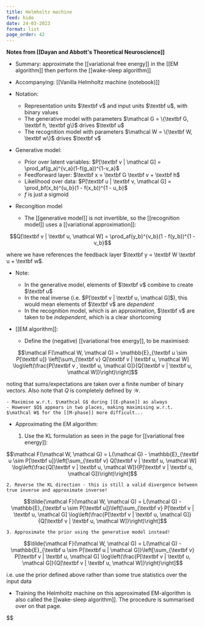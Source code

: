```yaml
---
title: Helmholtz machine
feed: hide
date: 24-03-2023
format: list
page_order: 42
---
```



**Notes from [[Dayan and Abbott's Theoretical Neuroscience]]**
- Summary: approximate the [[variational free energy]] in the [[EM algorithm]] then perform the [[wake-sleep algorithm]]
- Accompanying: [[Vanilla Helmholtz machine (notebook)]]

- Notation:
	- Representation units $\textbf v$ and input units $\textbf u$, with binary values
	- The generative model with parameters $\mathcal G = \{\textbf G, \textbf h, \textbf g\}$ drives $\textbf u$
	- The recognition model with parameters $\mathcal W = \{\textbf W, \textbf w\}$ drives $\textbf v$

- Generative model:
	- Prior over latent variables: $P[\textbf v | \mathcal G] = \prod_af(g_a)^{v_a}(1-f(g_a))^{1-v_a}$
	- Feedforward layer: $\textbf x = \textbf G \textbf v + \textbf h$
	- Likelihood over data: $P[\textbf u | \textbf v, \mathcal G] = \prod_bf(x_b)^{u_b}(1 - f(x_b))^{1 - u_b}$
	- $f$ is just a sigmoid

- Recongition model
	- The [[generative model]] is not invertible, so the [[recognition model]] uses a [[variational approximation]]:

$$Q[\textbf v | \textbf u, \mathcal W] = \prod_af(y_b)^{v_b}(1 - f(y_b))^{1 - v_b}$$

where we have references the feedback layer $\textbf y = \textbf W \textbf u + \textbf w$.

- Note:
	- In the generative model, elements of $\textbf v$ combine to create $\textbf u$
	- In the real inverse (i.e. $P[\textbf v | \textbf u, \mathcal G]$), this would mean elements of $\textbf v$ are *dependent*
	- In the recognition model, which is an approximation, $\textbf v$ are taken to be *independent*, which is a clear shortcoming

- [[EM algorithm]]:
	- Define the (negative) [[variational free energy]], to be maximised:

$$\mathcal F(\mathcal W, \mathcal G) = \mathbb{E}_{\textbf u \sim P[\textbf u]} \left[\sum_{\textbf v} Q[\textbf v | \textbf u, \mathcal W] \log\left(\frac{P[\textbf v , \textbf u, \mathcal G]}{Q[\textbf v | \textbf u, \mathcal W]}\right)\right]$$

noting that sums/expectations are taken over a finite number of binary vectors. Also note that $Q$ is completely defined by $\mathcal W$.
	
	- Maximise w.r.t. $\mathcal G$ during [[E-phase]] as always
	- However $Q$ appears in two places, making maximising w.r.t. $\mathcal W$ for the [[M-phase]] more difficult...

- Approximating the EM algorithm:
	
	1. Use the KL formulation as seen in the page for [[variational free energy]]: 

$$\mathcal F(\mathcal W, \mathcal G) = L(\mathcal G) - \mathbb{E}_{\textbf u \sim P[\textbf u]}\left[\sum_{\textbf v} Q[\textbf v | \textbf u, \mathcal W] \log\left(\frac{Q[\textbf v | \textbf u, \mathcal W]}{P[\textbf v | \textbf u, \mathcal G]}\right)\right]$$


	2. Reverse the KL direction - this is still a valid divergence between true inverse and approximate inverse! 

$$\tilde{\mathcal F}(\mathcal W, \mathcal G) = L(\mathcal G) - \mathbb{E}_{\textbf u \sim P[\textbf u]}\left[\sum_{\textbf v} P[\textbf v | \textbf u, \mathcal G] \log\left(\frac{P[\textbf v | \textbf u, \mathcal G]}{Q[\textbf v | \textbf u, \mathcal W]}\right)\right]$$


	3. Approximate the prior using the generative model instead! 

$$\tilde{\mathcal F}(\mathcal W, \mathcal G) = L(\mathcal G) - \mathbb{E}_{\textbf u \sim P[\textbf u | \mathcal G]}\left[\sum_{\textbf v} P[\textbf v | \textbf u, \mathcal G] \log\left(\frac{P[\textbf v | \textbf u, \mathcal G]}{Q[\textbf v | \textbf u, \mathcal W]}\right)\right]$$

i.e. use the prior defined above rather than some true statistics over the input data

- Training the Helmholtz machine on this approximated EM-algorithm is also called the [[wake-sleep algorithm]]. The procedure is summarised over on that page.

$$